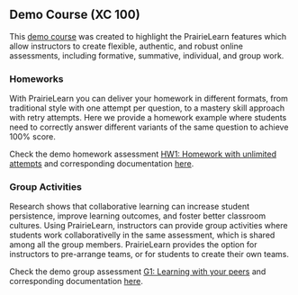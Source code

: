 ## Demo Course (XC 100)

This [demo course](https://www.prairielearn.org/pl/course_instance/128605) was created to highlight the PrairieLearn features which allow instructors to create flexible, authentic, and robust online assessments, including formative, summative, individual, and group work.

<!--### Pre-Lecture Activities

You can use PrairieLearn assessments to provide a collection of lecture notes, slides, videos, JupyterLabs, and other course resources, combined with short quiz questions to help students check their learning progress.

Check the demo pre-lecture assessment [L1: Presenting course content with short quiz questions](). More details regarding this assessment [here](../assessments/03-LectureContent/__docs/docs.md).-->

### Homeworks

With PrairieLearn you can deliver your homework in different formats, from traditional style with one attempt per question, to a mastery skill approach with retry attempts. Here we provide a homework example where students need to correctly answer different variants of the same question to achieve 100% score.

Check the demo homework assessment [HW1: Homework with unlimited attempts](https://www.prairielearn.org/pl/course_instance/128605/assessment/2310476) and corresponding documentation [here](../assessments/04-Homework/__docs/docs.md).

### Group Activities

Research shows that collaborative learning can increase student persistence, improve learning outcomes, and foster better classroom cultures. Using PrairieLearn, instructors can provide group activities where students work collaborativelly in the same assessment, which is shared among all the group members. PrairieLearn provides the option for instructors to pre-arrange teams, or for students to create their own teams.

Check the demo group assessment [G1: Learning with your peers](https://www.prairielearn.org/pl/course_instance/128605/assessment/2310480) and corresponding documentation [here](../assessments/07-GroupWork/__docs/docs.md).

<!--
### Exams

#### Exam with instant feedback

#### Exam with "paper-and-pencil" format

#### Exam including manually graded questions

### Practice Exams-->
